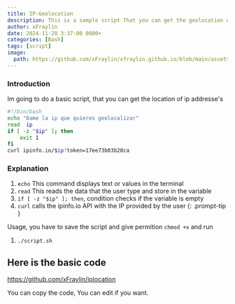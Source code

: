 ```yaml
---
title: IP-Geolocation
description: This is a sample script That you can get the geolocation with the ip address.
author: xFraylin
date: 2024-11-28 3:37:00 0800+
categories: [Bash]
tags: [script]
image:
  path: https://github.com/xFraylin/xfraylin.github.io/blob/main/assets/ip.png?raw=true
---
```

### Introduction
Im going to do a basic script, that you can get the location of ip addresse's

```bash
#!/bin/bash
echo "Dame la ip que quieres geolocalizar"
read  ip
if [ -z "$ip" ]; then
    exit 1
fi
curl ipinfo.io/$ip?token=17ee73b03b28ca 
```

### Explanation
> 
1. `echo` This command displays text or values in the terminal
2. `read` This reads the data that the user type and store in the variable
3. `if [ -z "$ip" ]; then`, condition checks if the variable is  empty
4. `curl`  calls the ipinfo.io API with the IP provided by the user
{: .prompt-tip }

Usage, you have to save the script and give permition `chmod +x` and run

1. `./script.sh`

## Here is the basic code 
<https://github.com/xFraylin/iplocation>

You can copy the code, You can edit if you want.